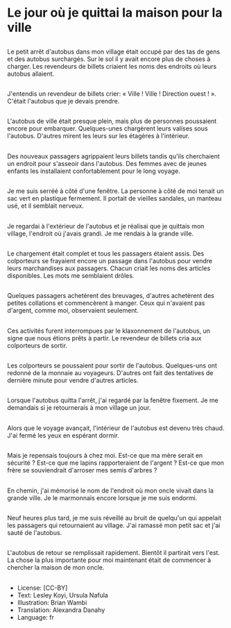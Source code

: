 # Le jour où je quittai la maison pour la ville

##
Le petit arrêt d'autobus dans mon village était occupé par des tas de gens et des autobus surchargés. Sur le sol il y avait encore plus de choses à charger. Les revendeurs de billets criaient les noms des endroits où leurs autobus allaient.

##
J'entendis un revendeur de billets crier: « Ville ! Ville ! Direction ouest ! ». C'était l'autobus que je devais prendre.

##
L'autobus de ville était presque plein, mais plus de personnes poussaient encore pour embarquer. Quelques-unes chargèrent leurs valises sous l'autobus. D'autres mirent les leurs sur les étagères à l'intérieur.

##
Des nouveaux passagers agrippaient leurs billets tandis qu'ils cherchaient un endroit pour s'asseoir dans l'autobus. Des femmes avec de jeunes enfants les installaient confortablement pour le long voyage.

##
Je me suis serréé à côté d'une fenêtre. La personne à côté de moi tenait un sac vert en plastique fermement. Il portait de vieilles sandales, un manteau usé, et il semblait nerveux.

##
Je regardai à l'extérieur de l'autobus et je réalisai que je quittais mon village, l'endroit où j'avais grandi. Je me rendais à la grande ville.

##
Le chargement était complet et tous les passagers étaient assis. Des colporteurs se frayaient encore un passage dans l'autobus pour vendre leurs marchandises aux passagers. Chacun criait les noms des articles disponibles. Les mots me semblaient drôles.

##
Quelques passagers achetèrent des breuvages, d'autres achetèrent des petites collations et commencèrent à manger. Ceux qui n'avaient pas d'argent, comme moi, observaient seulement.

##
Ces activités furent interrompues par le klaxonnement de l'autobus, un signe que nous étions prêts à partir. Le revendeur de billets cria aux colporteurs de sortir.

##
Les colporteurs se poussaient pour sortir de l'autobus. Quelques-uns ont redonné de la monnaie au voyageurs. D'autres ont fait des tentatives de dernière minute pour vendre d'autres articles.

##
Lorsque l'autobus quitta l'arrêt, j'ai regardé par la fenêtre fixement. Je me demandais si je retournerais à mon village un jour.

##
Alors que le voyage avançait, l'intérieur de l'autobus est devenu très chaud. J'ai fermé les yeux en espérant dormir.

##
Mais je repensais toujours à chez moi. Est-ce que ma mère serait en sécurité ? Est-ce que me lapins rapporteraient de l'argent ? Est-ce que mon frère se souviendrait d'arroser mes semis d'arbres ?

##
En chemin, j'ai mémorisé le nom de l'endroit où mon oncle vivait dans la grande ville. Je le marmonnais encore lorsque je me suis endormi.

##
Neuf heures plus tard, je me suis réveillé au bruit de quelqu'un qui appelait les passagers qui retournaient au village. J'ai ramassé mon petit sac et j'ai sauté de l'autobus.

##
L'autobus de retour se remplissait rapidement. Bientôt il partirait vers l'est. La chose la plus importante pour moi maintenant était de commencer à chercher la maison de mon oncle.

##
* License: [CC-BY]
* Text: Lesley Koyi, Ursula Nafula
* Illustration: Brian Wambi
* Translation: Alexandra Danahy
* Language: fr
